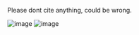 Please dont cite anything, could be wrong. 


![image](https://github.com/SethCodesABitForSchool/SethCodesABitForSchool/assets/147195203/a44dd493-b69c-4780-a639-c2f95392373b) ![image](https://github.com/SethCodesABitForSchool/SethCodesABitForSchool/assets/147195203/456a0cc3-df65-4fac-94c5-d115150b6dd6)

